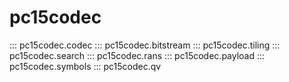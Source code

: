 # pc15codec
::: pc15codec.codec
::: pc15codec.bitstream
::: pc15codec.tiling
::: pc15codec.search
::: pc15codec.rans
::: pc15codec.payload
::: pc15codec.symbols
::: pc15codec.qv

